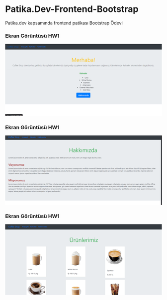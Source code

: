 # Patika.Dev-Frontend-Bootstrap

Patika.dev kapsamında frontend patikası Bootstrap  Ödevi

### Ekran Görüntüsü HW1
<img src="HW1/images/bt2.png" width="auto"><br/></hr>

### Ekran Görüntüsü HW1
<img src="HW1/images/bt1.png" width="auto"><br/></hr>

### Ekran Görüntüsü HW1
<img src="HW1/images/bt.png" width="auto"><br/></hr>

